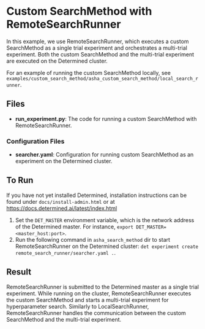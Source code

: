 # Custom SearchMethod with RemoteSearchRunner

In this example, we use RemoteSearchRunner, which executes a custom SearchMethod as a single trial experiment and 
orchestrates a multi-trial experiment. Both the custom SearchMethod and the multi-trial experiment are executed 
on the Determined cluster.

For an example of running the custom SearchMethod locally, 
see `examples/custom_search_method/asha_custom_search_method/local_search_runner`.

## Files
* **run_experiment.py**: The code for running a custom SearchMethod with RemoteSearchRunner.

### Configuration Files
* **searcher.yaml**: Configuration for running custom SearchMethod as an experiment on the Determined cluster. 


## To Run
If you have not yet installed Determined, installation instructions can be found
under `docs/install-admin.html` or at https://docs.determined.ai/latest/index.html

1. Set the `DET_MASTER` environment variable, which is the network address of the Determined master.
For instance, `export DET_MASTER=<master_host:port>`.
2. Run the following command in `asha_search_method` dir to start RemoteSearchRunner on the Determined cluster: 
`det experiment create remote_search_runner/searcher.yaml .`.


## Result
RemoteSearchRunner is submitted to the Determined master as a single trial experiment.
While running on the cluster, RemoteSearchRunner executes the custom SearchMethod and starts a multi-trial experiment
for hyperparameter search. Similarly to LocalSearchRunner, RemoteSearchRunner handles the communication between the 
custom SearchMethod and the multi-trial experiment.